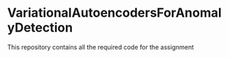 # VariationalAutoencodersForAnomalyDetection
This repository contains all the required code for the assignment 
